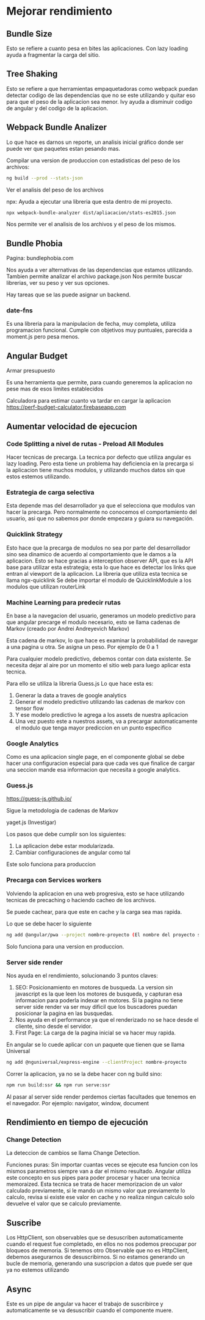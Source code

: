 # Mejorar rendimiento

## Bundle Size

Esto se refiere a cuanto pesa en bites las aplicaciones.
Con lazy loading ayuda a fragmentar la carga del sitio.

## Tree Shaking

Esto se refiere a que herramientas empaquetadoras como webpack puedan detectar codigo de las dependencias que no se este utilizando
y quitar eso para que el peso de la aplicacion sea menor.
Ivy ayuda a disminuir codigo de angular y del codigo de la aplicacion.

## Webpack Bundle Analizer

Lo que hace es darnos un reporte, un analisis inicial gráfico donde ser puede ver que paquetes estan pesando
mas.

Compilar una version de produccion con estadisticas del peso de los archivos:

```bash
ng build --prod --stats-json
```

Ver el analisis del peso de los archivos

npx: Ayuda a ejecutar una libreria que esta dentro de mi proyecto.

```bash
npx webpack-bundle-analyzer dist/apliacacion/stats-es2015.json
```

Nos permite ver el analisis de los archivos y el peso de los mismos.

## Bundle Phobia

Pagina: bundlephobia.com

Nos ayuda a ver alternativas de las dependencias que estamos utilizando.
Tambien permite analizar el archivo package.json
Nos permite buscar librerias, ver su peso y ver sus opciones.

Hay tareas que se las puede asignar un backend.

### date-fns

Es una libreria para la manipulacion de fecha, muy completa, utiliza programacion funcional. Cumple
con objetivos muy puntuales, parecida a moment.js pero pesa menos.


## Angular Budget

Armar presupuesto

Es una herramienta que permite, para cuando generemos la aplicacion no pese mas de esos limites establecidos

Calculadora para estimar cuanto va tardar en cargar la aplicacion
https://perf-budget-calculator.firebaseapp.com


## Aumentar velocidad de ejecucion

### Code Splitting a nivel de rutas - Preload All Modules

Hacer tecnicas de precarga. La tecnica por defecto que utiliza angular es lazy loading. Pero esta tiene
un problema hay deficiencia en la precarga si la aplicacion tiene muchos modulos, y utilizando muchos datos
sin que estos estemos utilizando.

### Estrategia de carga selectiva
Esta depende mas del desarrollador ya que el selecciona que modulos van hacer la precarga. Pero normalmente
no conocemos el comportamiento del usuario, asi que no sabemos por donde empezara y guiara su navegación.

### Quicklink Strategy

Esto hace que la precarga de modulos no sea por parte del desarrollador sino sea dinamico de acuerdo al
comportamiento que le damos a la aplicacion. Esto se hace gracias a interception observer API, que es la API
base para utilizar esta estrategia; esta lo que hace es detectar los links que entran al viewport de la
aplicacion.
La libreria que utiliza esta tecnica se llama ngx-quicklink
Se debe importar el modulo de QuicklinkModule a los modulos que utilizan routerLink

### Machine Learning para predecir rutas

En base a la navegacion del usuario, generamos un modelo predictivo para que angular precarge el modulo
necesario, esto se llama cadenas de Markov (creado por Andrei Andreyevich Markov)

Esta cadena de markov, lo que hace es examinar la probabilidad de navegar a una pagina u otra.
Se asigna un peso. Por ejemplo de 0 a 1

Para cualquier modelo predictivo, debemos contar con data existente. Se necesita dejar al aire por un momento
el sitio web para luego aplicar esta tecnica.

Para ello se utiliza la libreria Guess.js
Lo que hace esta es:
1) Generar la data a traves de google analytics
2) Generar el modelo predictivo utilizando las cadenas de markov con tensor flow
3) Y ese modelo predictivo le agrega a los assets de nuestra aplicacion
4) Una vez puesto este a nuestros assets, va a precargar automaticamente el modulo que tenga mayor
prediccion en un punto especifico

### Google Analytics

Como es una aplicacion single page, en el componente global se debe hacer una configuracion especial
para que cada ves que finalice de cargar una seccion mande esa informacion que necesita a google analytics.


### Guess.js
https://guess-js.github.io/

Sigue la metodologia de cadenas de Markov

yaget.js (Investigar)

Los pasos que debe cumplir son los siguientes:
1) La aplicacion debe estar modularizada.
2) Cambiar configuraciones de angular como tal

Este solo funciona para produccion

### Precarga con Services workers

Volviendo la aplicacion en una web progresiva, esto se hace utilizando tecnicas de precaching o
haciendo cacheo de los archivos.

Se puede cachear, para que este en cache y la carga sea mas rapida.

Lo que se debe hacer lo siguiente

```bash
ng add @angular/pwa --project nombre-proyecto (El nombre del proyecto se encuenta en angular.json dentro de "projects")
```

Solo funciona para una version en produccion.

### Server side render

Nos ayuda en el rendimiento, solucionando 3 puntos claves:

1) SEO: Posicionamiento en motores de busqueda.
La version sin javascript es la que leen los motores de busqueda, y capturan esa informacion para poderla
indexar en motores. Si la pagina no tiene server side render va ser muy dificil que los buscadores puedan
posicionar la pagina en las busquedas.
2) Nos ayuda en el performance ya que el renderizado no se hace desde el cliente, sino desde el servidor.
3) First Page: La carga de la pagina inicial se va hacer muy rapida.

En angular se lo cuede aplicar con un paquete que tienen que se llama Universal

```bash
ng add @nguniversal/express-engine --clientProject nombre-proyecto
```

Correr la aplicacion, ya no se la debe hacer con ng build sino:
```bash
npm run build:ssr && npm run serve:ssr
```

Al pasar al server side render perdemos ciertas facultades que tenemos en el navegador.
Por ejemplo: navigator, window, document

## Rendimiento en tiempo de ejecución

### Change Detection

La deteccion de cambios se llama Change Detection.

Funciones puras:
Sin importar cuantas veces se ejecute esa funcion con los mismos parametros siempre van a dar el mismo
resultado. Angular utiliza este concepto en sus pipes para poder procesar y hacer una tecnica memoraized.
Esta tecnica se trata de hacer memorizacion de un valor calculado previamente, si le mando un mismo valor
que previamente lo calculo, revisa si existe ese valor en cache y no realiza ningun calculo solo devuelve
el valor que se calculo previamente.

## Suscribe
Los HttpClient, son observables que se desuscriben automaticamente cuando el request fue completado,
en ellos no nos podemos preocupar por bloqueos de memoria.
Si tenemos otro Observable que no es HttpClient, debemos asegurarnos de desuscribirnos.
Si no estamos generando un bucle de memoria, generando una suscripcion a datos que puede ser que ya
no estemos utilizando

## Async

Este es un pipe de angular va hacer el trabajo de suscribirce y automaticamente se va desuscribir
cuando el componente muere.
